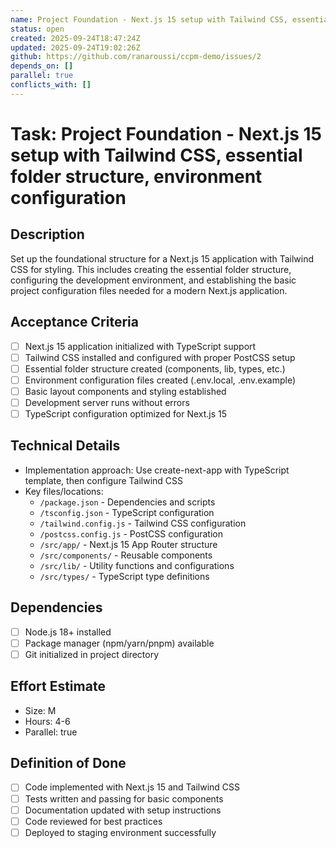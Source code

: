 ```yaml
---
name: Project Foundation - Next.js 15 setup with Tailwind CSS, essential folder structure, environment configuration
status: open
created: 2025-09-24T18:47:24Z
updated: 2025-09-24T19:02:26Z
github: https://github.com/ranaroussi/ccpm-demo/issues/2
depends_on: []
parallel: true
conflicts_with: []
---
```


# Task: Project Foundation - Next.js 15 setup with Tailwind CSS, essential folder structure, environment configuration

## Description

Set up the foundational structure for a Next.js 15 application with Tailwind CSS for styling. This includes creating the essential folder structure, configuring the development environment, and establishing the basic project configuration files needed for a modern Next.js application.

## Acceptance Criteria

- [ ] Next.js 15 application initialized with TypeScript support
- [ ] Tailwind CSS installed and configured with proper PostCSS setup
- [ ] Essential folder structure created (components, lib, types, etc.)
- [ ] Environment configuration files created (.env.local, .env.example)
- [ ] Basic layout components and styling established
- [ ] Development server runs without errors
- [ ] TypeScript configuration optimized for Next.js 15

## Technical Details

- Implementation approach: Use create-next-app with TypeScript template, then configure Tailwind CSS
- Key files/locations:
  - `/package.json` - Dependencies and scripts
  - `/tsconfig.json` - TypeScript configuration
  - `/tailwind.config.js` - Tailwind CSS configuration
  - `/postcss.config.js` - PostCSS configuration
  - `/src/app/` - Next.js 15 App Router structure
  - `/src/components/` - Reusable components
  - `/src/lib/` - Utility functions and configurations
  - `/src/types/` - TypeScript type definitions

## Dependencies

- [ ] Node.js 18+ installed
- [ ] Package manager (npm/yarn/pnpm) available
- [ ] Git initialized in project directory

## Effort Estimate

- Size: M
- Hours: 4-6
- Parallel: true

## Definition of Done

- [ ] Code implemented with Next.js 15 and Tailwind CSS
- [ ] Tests written and passing for basic components
- [ ] Documentation updated with setup instructions
- [ ] Code reviewed for best practices
- [ ] Deployed to staging environment successfully
